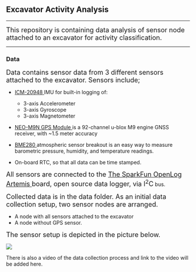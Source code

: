 ## Excavator Activity Analysis 
----
<font size = 4 > This repository is containing data analysis of sensor node attached to an excavator for activity classification. </font>

----

### Data
<font size = 4 >  Data contains sensor data from 3 different sensors attached to the excavator. Sensors include;  </font> 

*  <a href="https://www.sparkfun.com/products/15335"> ICM-20948 </a> IMU for built-in logging of:
    * 3-axis Accelerometer
    * 3-axis Gyroscope
    * 3-axis Magnetometer
 
* <a href = "https://www.sparkfun.com/products/15005"> NEO-M9N GPS Module </a> is a 92-channel u-blox M9 engine GNSS receiver, with ~1.5 meter accuracy
* <a href =  "https://www.sparkfun.com/products/15440"> BME280 </a> atmospheric sensor breakout is an easy way to measure barometric pressure, humidity, and temperature readings.

* On-board RTC,  so that all data can be time stamped.

<font size = 4> All sensors are connected to the <a href="https://www.sparkfun.com/products/16832"> The SparkFun OpenLog Artemis </a>board, open source data logger,  via I<sup>2</sup>C</font> bus.

<font size=4>  Collected data is in the data folder. As an initial data collection setup, two sensor nodes are arranged. </font>
* A node with all sensors attached to the excavator
* A node without GPS sensor.

<font size=4> The sensor setup is depicted in the picture below.</font>
<!-- 
Add image of the sensor setup here.
-->

<img src=./data/img/sensor-setup.png>

There is also a video of the data collection process and link to the video will be added here.